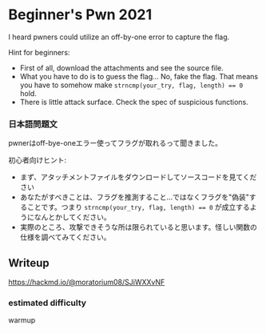 # Beginner's Pwn 2021

I heard pwners could utilize an off-by-one error to capture the flag.

Hint for beginners:

- First of all, download the attachments and see the source file.
- What you have to do is to guess the flag... No, fake the flag. That means you have to somehow make `strncmp(your_try, flag, length) == 0` hold.
- There is little attack surface. Check the spec of suspicious functions.

### 日本語問題文

pwnerはoff-bye-oneエラー使ってフラグが取れるって聞きました。

初心者向けヒント:

- まず、アタッチメントファイルをダウンロードしてソースコードを見てください
- あなたがすべきことは、フラグを推測すること...ではなくフラグを"偽装"することです。つまり `strncmp(your_try, flag, length) == 0` が成立するようになんとかしてください。
- 実際のところ、攻撃できそうな所は限られていると思います。怪しい関数の仕様を調べてみてください。

## Writeup

https://hackmd.io/@moratorium08/SJiWXXvNF

### estimated difficulty

warmup


